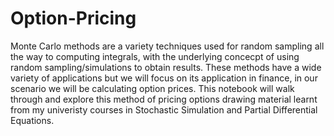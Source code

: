 # Option-Pricing

Monte Carlo methods are a variety techniques used for random sampling all the way to computing integrals, with the underlying concecpt of using random sampling/simulations to obtain results. These methods have a wide variety of applications but we will focus on its application in finance, in our scenario we will be calculating option prices. This notebook will walk through and explore this method of pricing options drawing material learnt from my univeristy courses in Stochastic Simulation and Partial Differential Equations.

